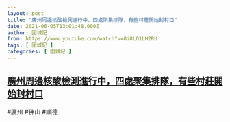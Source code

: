 ```yaml
---
layout: post
title: "廣州周邊核酸檢測進行中，四處聚集排隊，有些村莊開始封村口"
date: 2021-06-05T13:01:48.000Z
author: 圍城記
from: https://www.youtube.com/watch?v=8i8LQ1LH2RU
tags: [ 圍城記 ]
categories: [ 圍城記 ]
---
```

<!--1622898108000-->
[廣州周邊核酸檢測進行中，四處聚集排隊，有些村莊開始封村口](https://www.youtube.com/watch?v=8i8LQ1LH2RU)
------

<div>
#廣州 #佛山 #順德
</div>
